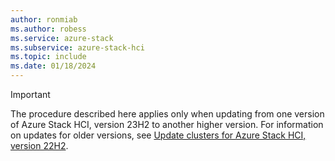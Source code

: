 ```yaml
---
author: ronmiab
ms.author: robess
ms.service: azure-stack
ms.subservice: azure-stack-hci
ms.topic: include
ms.date: 01/18/2024
---
```


<!-- Applies to all update articles for Azure Stack HCI, version 23H2 -->

> [!IMPORTANT]
> The procedure described here applies only when updating from one version of Azure Stack HCI, version 23H2 to another higher version. For information on updates for older versions, see [Update clusters for Azure Stack HCI, version 22H2](../hci/manage/update-cluster.md).
